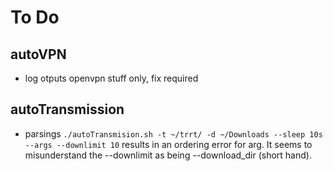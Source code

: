 # To Do
## autoVPN
- log otputs openvpn stuff only, fix required
## autoTransmission
- parsings `./autoTransmision.sh -t ~/trrt/ -d ~/Downloads --sleep 10s --args --downlimit 10` results in an ordering error for arg. It seems to misunderstand the --downlimit as being --download\_dir (short hand).

